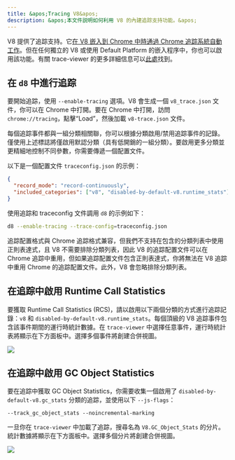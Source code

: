 ```yaml
---
title: &apos;Tracing V8&apos;
description: &apos;本文件説明如何利用 V8 的內建追踪支持功能。&apos;
---
```

V8 提供了追踪支持。它[在 V8 嵌入到 Chrome 中時通過 Chrome 追踪系統自動工作](/docs/rcs)。但在任何獨立的 V8 或使用 Default Platform 的嵌入程序中，你也可以啟用該功能。有關 trace-viewer 的更多詳細信息可以[此處](https://github.com/catapult-project/catapult/blob/master/tracing/README.md)找到。

## 在 `d8` 中進行追踪

要開始追踪，使用 `--enable-tracing` 選項。V8 會生成一個 `v8_trace.json` 文件，你可以在 Chrome 中打開。要在 Chrome 中打開，訪問 `chrome://tracing`，點擊“Load”，然後加載 `v8-trace.json` 文件。

每個追踪事件都與一組分類相關聯，你可以根據分類啟用/禁用追踪事件的記錄。僅使用上述標誌將僅啟用默認分類（具有低開銷的一組分類）。要啟用更多分類並更精細地控制不同參數，你需要傳遞一個配置文件。

以下是一個配置文件 `traceconfig.json` 的示例：

```json
{
  "record_mode": "record-continuously",
  "included_categories": ["v8", "disabled-by-default-v8.runtime_stats"]
}
```

使用追踪和 traceconfig 文件調用 `d8` 的示例如下：

```bash
d8 --enable-tracing --trace-config=traceconfig.json
```

追踪配置格式與 Chrome 追踪格式兼容，但我們不支持在包含的分類列表中使用正則表達式，且 V8 不需要排除分類列表，因此 V8 的追踪配置文件可以在 Chrome 追踪中重用，但如果追踪配置文件包含正則表達式，你將無法在 V8 追踪中重用 Chrome 的追踪配置文件。此外，V8 會忽略排除分類列表。

## 在追踪中啟用 Runtime Call Statistics

要獲取 Runtime Call Statistics (<abbr>RCS</abbr>)，請以啟用以下兩個分類的方式進行追踪記錄：`v8` 和 `disabled-by-default-v8.runtime_stats`。每個頂級的 V8 追踪事件包含該事件期間的運行時統計數據。在 `trace-viewer` 中選擇任意事件，運行時統計表將顯示在下方面板中。選擇多個事件將創建合併視圖。

![](/_img/docs/trace/runtime-stats.png)

## 在追踪中啟用 GC Object Statistics

要在追踪中獲取 GC Object Statistics，你需要收集一個啟用了 `disabled-by-default-v8.gc_stats` 分類的追踪，並使用以下 `--js-flags`：

```
--track_gc_object_stats --noincremental-marking
```

一旦你在 `trace-viewer` 中加載了追踪，搜尋名為 `V8.GC_Object_Stats` 的分片。統計數據將顯示在下方面板中。選擇多個分片將創建合併視圖。

![](/_img/docs/trace/gc-stats.png)
